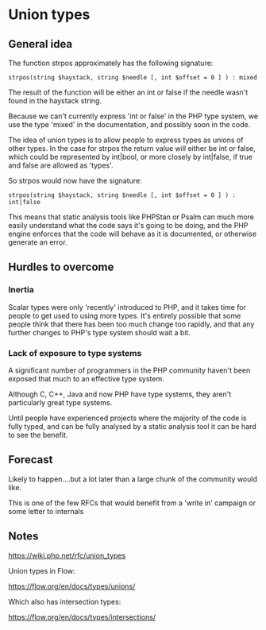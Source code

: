 # Union types

## General idea

The function strpos approximately has the following signature:

```
strpos(string $haystack, string $needle [, int $offset = 0 ] ) : mixed
```

The result of the function will be either an int or false if the needle wasn't found in the haystack string.

Because we can't currently express 'int or false' in the PHP type system, we use the type 'mixed' in the documentation, and possibly soon in the code.

The idea of union types is to allow people to express types as unions of other types. In the case for strpos the return value will either be int or false, which could be represented by int|bool, or more closely by int|false, if true and false are allowed as 'types'.

So strpos would now have the signature:

```
strpos(string $haystack, string $needle [, int $offset = 0 ] ) : int|false
```

This means that static analysis tools like PHPStan or Psalm can much more easily understand what the code says it's going to be doing, and the PHP engine enforces that the code will behave as it is documented, or otherwise generate an error.

## Hurdles to overcome

### Inertia

Scalar types were only 'recently' introduced to PHP, and it takes time for people to get used to using more types. It's entirely possible that some people think that there has been too much change too rapidly, and that any further changes to PHP's type system should wait a bit.


### Lack of exposure to type systems

A significant number of programmers in the PHP community haven't been exposed that much to an effective type system. 

Although C, C++, Java and now PHP have type systems, they aren't particularly great type systems. 

Until people have experienced projects where the majority of the code is fully typed, and can be fully analysed by a static analysis tool it can be hard to see the benefit.


## Forecast

Likely to happen....but a lot later than a large chunk of the community would like.

This is one of the few RFCs that would benefit from a 'write in' campaign or some letter to internals 


## Notes

https://wiki.php.net/rfc/union_types


Union types in Flow:

https://flow.org/en/docs/types/unions/


Which also has intersection types:

https://flow.org/en/docs/types/intersections/